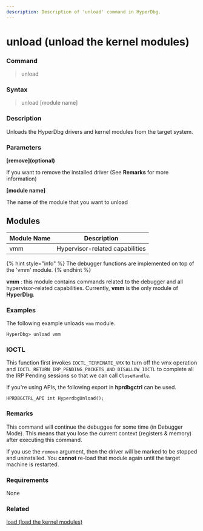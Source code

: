 ```yaml
---
description: Description of 'unload' command in HyperDbg.
---
```


# unload (unload the kernel modules)

### Command

> unload

### Syntax

> unload \[module name]

### Description

Unloads the HyperDbg drivers and kernel modules from the target system.

### Parameters

**\[remove]\(optional)**

If you want to remove the installed driver (See **Remarks** for more information)

**\[module name]**

The name of the module that you want to unload

## Modules

| Module Name | Description                     |
| ----------- | ------------------------------- |
| vmm         | Hypervisor-related capabilities |

{% hint style="info" %}
The debugger functions are implemented on top of the 'vmm' module.
{% endhint %}

**vmm** : this module contains commands related to the debugger and all hypervisor-related capabilities. Currently, **vmm** is the only module of **HyperDbg**.

### Examples

The following example unloads `vmm` module.

```
HyperDbg> unload vmm
```

### IOCTL

This function first invokes `IOCTL_TERMINATE_VMX` to turn off the vmx operation and `IOCTL_RETURN_IRP_PENDING_PACKETS_AND_DISALLOW_IOCTL` to complete all the IRP Pending sessions so that we can call `CloseHandle`.

If you're using APIs, the following export in **hprdbgctrl** can be used.

```
HPRDBGCTRL_API int HyperdbgUnload();
```

### Remarks

This command will continue the debuggee for some time (in Debugger Mode). This means that you lose the current context (registers & memory) after executing this command.

If you use the `remove` argument, then the driver will be marked to be stopped and uninstalled. You **cannot** re-load that module again until the target machine is restarted.

### Requirements

None

### Related

[load (load the kernel modules)](https://docs.hyperdbg.org/commands/debugging-commands/load)
